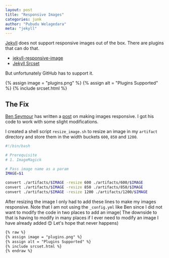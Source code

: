 ```yaml
---
layout: post
title: "Responsive Images"
categories: junk
author: "Pubudu Welagedara"
meta: "jekyll"
---
```


[Jekyll][jekyll] does not support responsive images out of the box. There are plugins that can do that. 

- [jekyll-responsive-image][plugin-one]
- [Jekyll Srcset][plugin-two]

But unfortunately GitHub has to support it.

{% assign image = "plugins.png" %}
{% assign alt = "Plugins Supported" %}
{% include srcset.html %}

## The Fix 

[Ben Seymour][ben] has written a [post][post] on making images responsive. I got his code to work with some slight modifications. 

I created a shell script  `resize_image.sh` to resize an image in my  `artifact` directory and store them in the width buckets  `600`,  `850` and  `1200`.

```bash
#!/bin/bash

# Prerequisite 
# 1. ImageMagick

# Pass image name as a param
IMAGE=$1

convert ./artifacts/$IMAGE -resize 600 ./artifacts/600/$IMAGE
convert ./artifacts/$IMAGE -resize 850 ./artifacts/850/$IMAGE
convert ./artifacts/$IMAGE -resize 1200 ./artifacts/1200/$IMAGE
```

After resizing the image I only had to add these lines to make my images responsive. Note that I am not using the `_config.yml` like Ben since I did not want to modify the code in two places to add an image( The downside to that is having to modify in many places if I ever need to modify an image I have already added :blush: Let's hope that never happens)


```md
{% raw %}
{% assign image = "plugins.png" %}
{% assign alt = "Plugins Supported" %}
{% include srcset.html %}
{% endraw %}
```

[jekyll]: http://jekyllrb.com
[documentation]: https://jekyllrb.com/docs/posts/
[plugins]: https://help.github.com/articles/adding-jekyll-plugins-to-a-github-pages-site/
[plugin-one]: https://github.com/wildlyinaccurate/jekyll-responsive-image
[plugin-two]: https://github.com/netlify/jekyll-srcset
[ben]: https://benseymour.com/
[post]: https://benseymour.com/2017/03/02/Responsive-Images-in-Jekyll-without-a-plugin